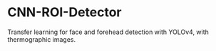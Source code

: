 # CNN-ROI-Detector
Transfer learning for face and forehead detection with YOLOv4, with thermographic images.
